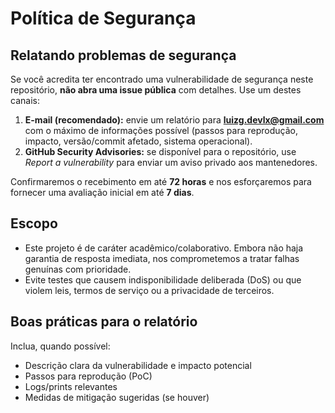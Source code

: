 # Política de Segurança

## Relatando problemas de segurança

Se você acredita ter encontrado uma vulnerabilidade de segurança neste repositório, **não abra uma issue pública** com detalhes. Use um destes canais:

1. **E-mail (recomendado):** envie um relatório para **luizg.devlx@gmail.com** com o máximo de informações possível (passos para reprodução, impacto, versão/commit afetado, sistema operacional).
2. **GitHub Security Advisories:** se disponível para o repositório, use *Report a vulnerability* para enviar um aviso privado aos mantenedores.

Confirmaremos o recebimento em até **72 horas** e nos esforçaremos para fornecer uma avaliação inicial em até **7 dias**.

## Escopo

- Este projeto é de caráter acadêmico/colaborativo. Embora não haja garantia de resposta imediata, nos comprometemos a tratar falhas genuínas com prioridade.
- Evite testes que causem indisponibilidade deliberada (DoS) ou que violem leis, termos de serviço ou a privacidade de terceiros.

## Boas práticas para o relatório

Inclua, quando possível:
- Descrição clara da vulnerabilidade e impacto potencial
- Passos para reprodução (PoC)
- Logs/prints relevantes
- Medidas de mitigação sugeridas (se houver)
